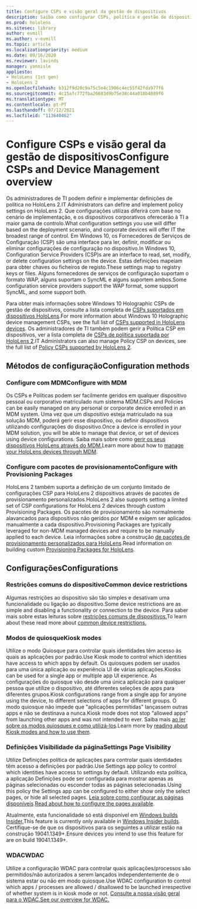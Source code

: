 ```yaml
---
title: Configure CSPs e visão geral da gestão de dispositivos
description: Saiba como configurar CSPs, política e gestão de dispositivos usando a Gestão de Dispositivos Móveis e pacotes de provisionamento.
ms.prod: hololens
ms.sitesec: library
author: evmill
ms.author: v-evmill
ms.topic: article
ms.localizationpriority: medium
ms.date: 09/16/2020
ms.reviewer: lavinds
manager: yannisle
appliesto:
- HoloLens (1st gen)
- HoloLens 2
ms.openlocfilehash: b312f9d20c9a75c5e4c1906c4ec55f42fda977f6
ms.sourcegitcommit: 4c15afc772fba26683d9b75e38c44a018b4889f6
ms.translationtype: MT
ms.contentlocale: pt-PT
ms.lasthandoff: 07/12/2021
ms.locfileid: "113640462"
---
```

# <a name="configure-csps-and-device-management-overview"></a><span data-ttu-id="d942c-103">Configure CSPs e visão geral da gestão de dispositivos</span><span class="sxs-lookup"><span data-stu-id="d942c-103">Configure CSPs and Device Management overview</span></span>

<span data-ttu-id="d942c-104">Os administradores de TI podem definir e implementar definições de política no HoloLens 2.</span><span class="sxs-lookup"><span data-stu-id="d942c-104">IT Administrators can define and implement policy settings on HoloLens 2.</span></span> <span data-ttu-id="d942c-105">Que configurações utilizas diferirá com base no cenário de implementação, e os dispositivos corporativos oferecerão à TI a maior gama de controlo.</span><span class="sxs-lookup"><span data-stu-id="d942c-105">What configuration settings you use will differ based on the deployment scenario, and corporate devices will offer IT the broadest range of control.</span></span> <span data-ttu-id="d942c-106">Em Windows 10, os Fornecedores de Serviços de Configuração (CSP) são uma interface para ler, definir, modificar ou eliminar configurações de configuração no dispositivo.</span><span class="sxs-lookup"><span data-stu-id="d942c-106">In Windows 10, Configuration Service Providers (CSP)s are an interface to read, set, modify, or delete configuration settings on the device.</span></span> <span data-ttu-id="d942c-107">Estas definições mapeiam para obter chaves ou ficheiros de registo.</span><span class="sxs-lookup"><span data-stu-id="d942c-107">These settings map to registry keys or files.</span></span> <span data-ttu-id="d942c-108">Alguns fornecedores de serviços de configuração suportam o formato WAP, alguns suportam o SyncML e alguns suportem ambos.</span><span class="sxs-lookup"><span data-stu-id="d942c-108">Some configuration service providers support the WAP format, some support SyncML, and some support both.</span></span>

<span data-ttu-id="d942c-109">Para obter mais informações sobre Windows 10 Holographic CSPs de gestão de dispositivos, consulte a lista completa de [CSPs suportados em dispositivos HoloLens](/windows/client-management/mdm/configuration-service-provider-reference#hololens).</span><span class="sxs-lookup"><span data-stu-id="d942c-109">For more information about Windows 10 Holographic device management CSPs, see the full list of [CSPs supported in HoloLens devices](/windows/client-management/mdm/configuration-service-provider-reference#hololens).</span></span>
<span data-ttu-id="d942c-110">Os administradores de TI também podem gerir a Política CSP em dispositivos, ver a lista completa de [CSPs de política suportada por HoloLens 2](/windows/client-management/mdm/policy-csps-supported-by-hololens2).</span><span class="sxs-lookup"><span data-stu-id="d942c-110">IT Administrators can also manage Policy CSP on devices, see the full list of [Policy CSPs supported by HoloLens 2](/windows/client-management/mdm/policy-csps-supported-by-hololens2).</span></span>

## <a name="configuration-methods"></a><span data-ttu-id="d942c-111">Métodos de configuração</span><span class="sxs-lookup"><span data-stu-id="d942c-111">Configuration methods</span></span>

### <a name="configure-with-mdm"></a><span data-ttu-id="d942c-112">Configure com MDM</span><span class="sxs-lookup"><span data-stu-id="d942c-112">Configure with MDM</span></span>

<span data-ttu-id="d942c-113">Os CSPs e Políticas podem ser facilmente geridos em qualquer dispositivo pessoal ou corporativo matriculado num sistema MDM.</span><span class="sxs-lookup"><span data-stu-id="d942c-113">CSPs and Policies can be easily managed on any personal or corporate device enrolled in an MDM system.</span></span> <span data-ttu-id="d942c-114">Uma vez que um dispositivo esteja matriculado na sua solução MDM, poderá gerir esse dispositivo, ou definir dispositivos utilizando configurações do dispositivo.</span><span class="sxs-lookup"><span data-stu-id="d942c-114">Once a device is enrolled in your MDM solution, you will be able to manage that device, or set of devices using device configurations.</span></span> <span data-ttu-id="d942c-115">Saiba mais sobre como [gerir os seus dispositivos HoloLens através do MDM.](hololens-mdm-configure.md)</span><span class="sxs-lookup"><span data-stu-id="d942c-115">Learn more about how to [manage your HoloLens devices through MDM](hololens-mdm-configure.md).</span></span>

### <a name="configure-with-provisioning-packages"></a><span data-ttu-id="d942c-116">Configure com pacotes de provisionamento</span><span class="sxs-lookup"><span data-stu-id="d942c-116">Configure with Provisioning Packages</span></span>

<span data-ttu-id="d942c-117">HoloLens 2 também suporta a definição de um conjunto limitado de configurações CSP para HoloLens 2 dispositivos através de pacotes de provisionamento personalizados.</span><span class="sxs-lookup"><span data-stu-id="d942c-117">HoloLens 2 also supports setting a limited set of CSP configurations for HoloLens 2 devices through custom Provisioning Packages.</span></span> <span data-ttu-id="d942c-118">Os pacotes de provisionamento são normalmente alavancados para dispositivos não geridos por MDM e exigem ser aplicados manualmente a cada dispositivo.</span><span class="sxs-lookup"><span data-stu-id="d942c-118">Provisioning Packages are typically leveraged for non-MDM managed devices and require to be manually applied to each device.</span></span> <span data-ttu-id="d942c-119">Leia informações sobre a construção [de pacotes de provisionamento personalizados para HoloLens](hololens-provisioning.md).</span><span class="sxs-lookup"><span data-stu-id="d942c-119">Read information on building custom [Provisioning Packages for HoloLens](hololens-provisioning.md).</span></span>

## <a name="configurations"></a><span data-ttu-id="d942c-120">Configurações</span><span class="sxs-lookup"><span data-stu-id="d942c-120">Configurations</span></span>

### <a name="common-device-restrictions"></a><span data-ttu-id="d942c-121">Restrições comuns do dispositivo</span><span class="sxs-lookup"><span data-stu-id="d942c-121">Common device restrictions</span></span>

<span data-ttu-id="d942c-122">Algumas restrições ao dispositivo são tão simples e desativam uma funcionalidade ou ligação ao dispositivo.</span><span class="sxs-lookup"><span data-stu-id="d942c-122">Some device restrictions are as simple and disabling a functionality or connection to the device.</span></span> <span data-ttu-id="d942c-123">Para saber mais sobre estas leituras sobre [restrições comuns de dispositivos.](hololens-common-device-restrictions.md)</span><span class="sxs-lookup"><span data-stu-id="d942c-123">To learn about these read more about [common device restrictions.](hololens-common-device-restrictions.md)</span></span>

### <a name="kiosk-modes"></a><span data-ttu-id="d942c-124">Modos de quiosque</span><span class="sxs-lookup"><span data-stu-id="d942c-124">Kiosk modes</span></span>

<span data-ttu-id="d942c-125">Utilize o modo Quiosque para controlar quais identidades têm acesso às quais as aplicações por padrão.</span><span class="sxs-lookup"><span data-stu-id="d942c-125">Use Kiosk mode to control which identities have access to which apps by default.</span></span> <span data-ttu-id="d942c-126">Os quiosques podem ser usados para uma única aplicação ou experiência UI de várias aplicações.</span><span class="sxs-lookup"><span data-stu-id="d942c-126">Kiosks can be used for a single app or multiple app UI experience.</span></span> <span data-ttu-id="d942c-127">As configurações do quiosque vão desde uma única aplicação para qualquer pessoa que utilize o dispositivo, até diferentes seleções de apps para diferentes grupos.</span><span class="sxs-lookup"><span data-stu-id="d942c-127">Kiosk configurations range from a single app for anyone using the device, to different selections of apps for different groups.</span></span> <span data-ttu-id="d942c-128">O modo quiosque não impede que "aplicações permitidas" lançassem outras apps e não se destinava a nunca.</span><span class="sxs-lookup"><span data-stu-id="d942c-128">Kiosk mode does not stop “allowed apps” from launching other apps and was not intended to ever.</span></span> <span data-ttu-id="d942c-129">Saiba mais [ao ler sobre os modos quiosques e como utilizá-los](hololens-kiosk.md).</span><span class="sxs-lookup"><span data-stu-id="d942c-129">Learn more by [reading about Kiosk modes and how to use them](hololens-kiosk.md).</span></span>

### <a name="settings-page-visibility"></a><span data-ttu-id="d942c-130">Definições Visibilidade da página</span><span class="sxs-lookup"><span data-stu-id="d942c-130">Settings Page Visibility</span></span>

<span data-ttu-id="d942c-131">Utilize Definições política de aplicações para controlar quais identidades têm acesso a definições por padrão.</span><span class="sxs-lookup"><span data-stu-id="d942c-131">Use Settings app policy to control which identities have access to settings by default.</span></span> <span data-ttu-id="d942c-132">Utilizando esta política, a aplicação Definições pode ser configurada para mostrar apenas as páginas selecionadas ou esconder todas as páginas selecionadas.</span><span class="sxs-lookup"><span data-stu-id="d942c-132">Using this policy the Settings app can be configured to either show only the select pages, or hide all selected pages.</span></span> <span data-ttu-id="d942c-133">[Leia sobre como configurar as páginas disponíveis](settings-uri-list.md).</span><span class="sxs-lookup"><span data-stu-id="d942c-133">[Read about how to configure the pages available](settings-uri-list.md).</span></span>

<span data-ttu-id="d942c-134">Atualmente, esta funcionalidade só está disponível em [Windows builds Insider.](hololens-insider.md)</span><span class="sxs-lookup"><span data-stu-id="d942c-134">This feature is currently only available in [Windows Insider builds](hololens-insider.md).</span></span> <span data-ttu-id="d942c-135">Certifique-se de que os dispositivos para os seguintes a utilizar estão na construção 19041.1349+.</span><span class="sxs-lookup"><span data-stu-id="d942c-135">Ensure devices you intend to use this feature for are on build 19041.1349+.</span></span>

### <a name="wdac"></a><span data-ttu-id="d942c-136">WDAC</span><span class="sxs-lookup"><span data-stu-id="d942c-136">WDAC</span></span>

<span data-ttu-id="d942c-137">Utilize a configuração WDAC para controlar quais aplicações/processos são permitidos/não autorizados a serem lançados independentemente de o sistema estar ou não em modo quiosque.</span><span class="sxs-lookup"><span data-stu-id="d942c-137">Use WDAC configuration to control which apps / processes are allowed / disallowed to be launched irrespective of whether system is in kiosk mode or not.</span></span>
[<span data-ttu-id="d942c-138">Consulte a nossa visão geral para o WDAC.</span><span class="sxs-lookup"><span data-stu-id="d942c-138">See our overview for WDAC.</span></span>](windows-defender-application-control-wdac.md)
